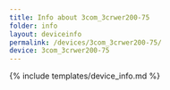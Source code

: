```yaml
---
title: Info about 3com_3crwer200-75
folder: info
layout: deviceinfo
permalink: /devices/3com_3crwer200-75/
device: 3com_3crwer200-75
---
```

{% include templates/device_info.md %}
